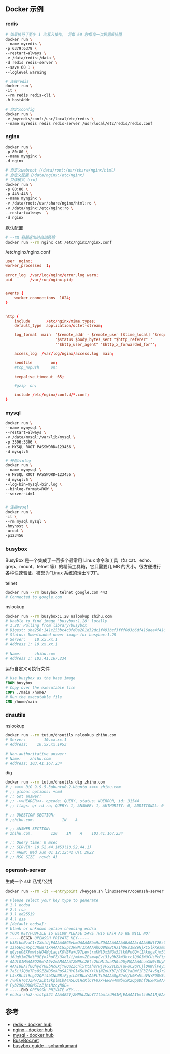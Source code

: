 ## Docker 示例

### redis

```bash
# 如果执行了至少 1 次写入操作， 将每 60 秒保存一次数据库快照
docker run \
--name myredis \
-p 6379:6379 \
--restart=always \
-v /data/redis:/data \
-d redis redis-server \
--save 60 1 \
--loglevel warning

# 连接redis
docker run \
-it \
--rm redis redis-cli \
-h hostAddr

# 自定义config
docker run \
-v /myredis/conf:/usr/local/etc/redis \
--name myredis redis redis-server /usr/local/etc/redis/redis.conf
```

### nginx

```bash
docker run \
-p 80:80 \
--name mynginx \
-d nginx

# 自定义webroot（/data/root:/usr/share/nginx/html）
# 自定义配置（/data/nginx:/etc/nginx）
# 只读模式（:ro）
docker run \
-p 80:80 \
-p 443:443 \
--name mynginx \
-v /data/root:/usr/share/nginx/html:ro \
-v /data/nginx:/etc/nginx:ro \
--restart=always  \
-d nginx
```

默认配置

```bash
# --rm 容器退出时自动移除
docker run --rm nginx cat /etc/nginx/nginx.conf
```

/etc/nginx/nginx.conf

```conf
user  nginx;
worker_processes  1;

error_log  /var/log/nginx/error.log warn;
pid        /var/run/nginx.pid;


events {
    worker_connections  1024;
}


http {
    include       /etc/nginx/mime.types;
    default_type  application/octet-stream;

    log_format  main  '$remote_addr - $remote_user [$time_local] "$request" '
                      '$status $body_bytes_sent "$http_referer" '
                      '"$http_user_agent" "$http_x_forwarded_for"';

    access_log  /var/log/nginx/access.log  main;

    sendfile        on;
    #tcp_nopush     on;

    keepalive_timeout  65;

    #gzip  on;

    include /etc/nginx/conf.d/*.conf;
}

```

### mysql

```bash
docker run \
--name mymysql \
--restart=always \
-v /data/mysql:/var/lib/mysql \
-p 3306:3306 \
-e MYSQL_ROOT_PASSWORD=123456 \
-d mysql:5

# 开启binlog
docker run \
--name mymysql \
-e MYSQL_ROOT_PASSWORD=123456 \
-d mysql:5 \
--log-bin=mysql-bin.log \
--binlog-format=ROW \
--server-id=1


# 连接mysql
docker run \
-it \
--rm mysql mysql \
-hmyhost \
-uroot \
-p123456
```

### busybox

BusyBox 是一个集成了一百多个最常用 Linux 命令和工具（如 cat、echo、grep、mount、telnet 等）的精简工具箱，它只需要几 MB 的大小，很方便进行各种快速验证，被誉为“Linux 系统的瑞士军刀”。


telnet

```bash
docker run --rm busybox telnet google.com 443
# Connected to google.com
```


nslookup

```bash
docker run --rm busybox:1.28 nslookup zhihu.com
# Unable to find image 'busybox:1.28' locally
# 1.28: Pulling from library/busybox
# Digest: sha256:141c253bc4c3fd0a201d32dc1f493bcf3fff003b6df416dea4f41046e0f37d47
# Status: Downloaded newer image for busybox:1.28
# Server:    10.xx.xx.1
# Address 1: 10.xx.xx.1

# Name:      zhihu.com
# Address 1: 103.41.167.234
```


运行自定义可执行文件

```dockerfile
# Use busybox as the base image
FROM busybox
# Copy over the executable file
COPY ./main /home/
# Run the executable file
CMD /home/main
```

### dnsutils

nslookup

```bash
docker run --rm tutum/dnsutils nslookup zhihu.com
# Server:        10.xx.xx.1
# Address:    10.xx.xx.1#53

# Non-authoritative answer:
# Name:    zhihu.com
# Address: 103.41.167.234

```

dig

```bash
docker run --rm tutum/dnsutils dig zhihu.com
# ; <<>> DiG 9.9.5-3ubuntu0.2-Ubuntu <<>> zhihu.com
# ;; global options: +cmd
# ;; Got answer:
# ;; ->>HEADER<<- opcode: QUERY, status: NOERROR, id: 31544
# ;; flags: qr rd ra; QUERY: 1, ANSWER: 1, AUTHORITY: 0, ADDITIONAL: 0

# ;; QUESTION SECTION:
# ;zhihu.com.            IN    A

# ;; ANSWER SECTION:
# zhihu.com.        120    IN    A    103.41.167.234

# ;; Query time: 0 msec
# ;; SERVER: 10.52.44.1#53(10.52.44.1)
# ;; WHEN: Wed Jun 01 12:12:42 UTC 2022
# ;; MSG SIZE  rcvd: 43

```

### openssh-server

生成一个 ssh 私钥/公钥

```bash
docker run --rm -it --entrypoint /keygen.sh linuxserver/openssh-server

# Please select your key type to generate
# 1.) ecdsa
# 2.) rsa
# 3.) ed25519
# 4.) dsa
# [default ecdsa]:
# blank or unknown option choosing ecdsa
# YOUR KEY/PUBFILE IS BELOW PLEASE SAVE THIS DATA AS WE WILL NOT
# -----BEGIN OPENSSH PRIVATE KEY-----
# b3BlbnNzaC1rZXktdjEAAAAABG5vbmUAAAAEbm9uZQAAAAAAAAABAAAArAAAABNlY2RzYS
# 1zaGEyLW5pc3RwNTIxAAAACG5pc3RwNTIxAAAAhQQBN9BCHJ1hQRs1wZeNjxC5lkKeXm21
# qGyseO8XFmwtsNO4WgLaqsKOVBFa+U97LevtrmKMlDx5NGw5Jlk0PnGQ+lIAkdgaXjm5UZ
# j6UqM1mZRdtP9EjoJhoFZ/UXdl/i/mAmvZEsmwpEvi31yDbZAW3htc1Q0GIWOCUsPcFtpg
# AAUtOIMAAAEQ29mYA9vZmAMAAAATZWNkc2Etc2hhMi1uaXN0cDUyMQAAAAhuaXN0cDUyMQ
# AAAIUEATfQQhydYUEbNcGXjY8QuZZCnl5ttahsrHjvFxZsLbDTuFoC2qrCjlQRWvlPey3r
# 7a5ijJQ8eTRsOSZZND5xkPpSAJHYGl45uVGY+lKjNZmUXbT/RI6CYaBWf1F3Zf4v5gJr2R
# LJsKRL4t9cg22QFt4bXNUNBiFjglLD3BbaYAAFLTiDAAAAQgEJnV/U0XnMcdVNYPO8M3wR
# /vHlHTGzJZPw72LbtSkplmLbA4A5LQiHoKlCYF0Xx+ERBw4mWbwxK2QppDhfUExHKwAAAB
# Fyb290QDU0MGIzZjhiMzcyNQE=
# -----END OPENSSH PRIVATE KEY-----
# ecdsa-sha2-nistp521 AAAAE2VjZHNhLXNoYTItbmlzdHA1MjEAAAAIbmlzdHA1MjEAAACFBAE30EIcnWFBGzXBl42PELmWQp5ebbWobKx47xcWbC2w07haAtqqwo5UEVr5T3st6+2uYoyUPHk0bDkmWTQ+cZD6UgCR2BpeOblRmPpSozWZlF20/0SOgmGgVn9Rd2X+L+YCa9kSybCkS+LfXINtkBbeG1zVDQYhY4JSw9wW2mAABS04gw== root@xxx
```

## 参考

- [redis - docker hub](https://hub.docker.com/_/redis)
- [nginx - docker hub](https://hub.docker.com/_/nginx)
- [mysql - docker hub](https://hub.docker.com/_/mysql)
- [BusyBox.net](https://busybox.net/downloads/BusyBox.html)
- [busybox guide - sohamkamani](https://www.sohamkamani.com/docker/busybox-guide/)